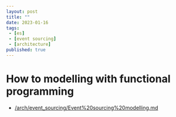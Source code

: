 ```yaml
---
layout: post
title: ""
date: 2023-01-16
tags:
 - [es]
 - [event sourcing]
 - [architecture]
published: true
---
```


# How to modelling with functional programming
- [/arch/event_sourcing/Event%20sourcing%20modelling.md]()
